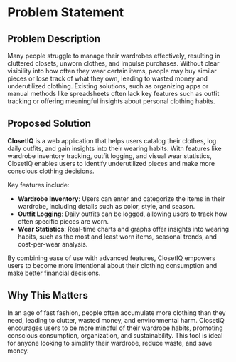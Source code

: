 # Problem Statement

## Problem Description

Many people struggle to manage their wardrobes effectively, resulting in cluttered closets, unworn clothes, and impulse purchases. Without clear visibility into how often they wear certain items, people may buy similar pieces or lose track of what they own, leading to wasted money and underutilized clothing. Existing solutions, such as organizing apps or manual methods like spreadsheets often lack key features such as outfit tracking or offering meaningful insights about personal clothing habits.

## Proposed Solution

**ClosetIQ** is a web application that helps users catalog their clothes, log daily outfits, and gain insights into their wearing habits. With features like wardrobe inventory tracking, outfit logging, and visual wear statistics, ClosetIQ enables users to identify underutilized pieces and make more conscious clothing decisions.

Key features include:

- **Wardrobe Inventory**: Users can enter and categorize the items in their wardrobe, including details such as color, style, and season.
- **Outfit Logging**: Daily outfits can be logged, allowing users to track how often specific pieces are worn.
- **Wear Statistics**: Real-time charts and graphs offer insights into wearing habits, such as the most and least worn items, seasonal trends, and cost-per-wear analysis.

By combining ease of use with advanced features, ClosetIQ empowers users to become more intentional about their clothing consumption and make better financial decisions.

## Why This Matters

In an age of fast fashion, people often accumulate more clothing than they need, leading to clutter, wasted money, and environmental harm. ClosetIQ encourages users to be more mindful of their wardrobe habits, promoting conscious consumption, organization, and sustainability. This tool is ideal for anyone looking to simplify their wardrobe, reduce waste, and save money.
